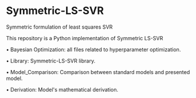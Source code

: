 # Symmetric-LS-SVR
Symmetric formulation of least squares SVR

This repository is a Python implementation of Symmetric LS-SVR

•	Bayesian Optimization: all files related to hyperparameter optimization.

•	Library: Symmetric-LS-SVR library.

•	Model_Comparison: Comparison between standard models and presented model.

•	Derivation: Model's mathematical derivation.

